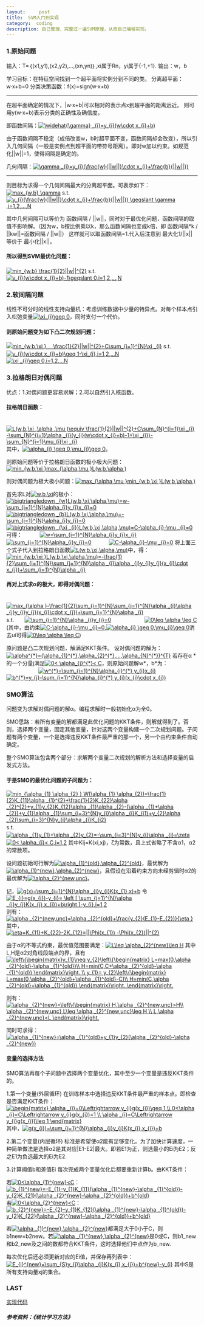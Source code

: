```yaml
---
layout:     post
title:  SVM入门到实现
category:  coding
description: 自己整理、完整过一遍SVM原理，从而自己编程实现。
---
```



### 1.原始问题

输入：T=｛(x1,y1),(x2,y2),...,(xn,yn)｝,xi属于Rn，yi属于{-1,+1}.
输出：w，b

学习目标：在特征空间找到一个超平面将实例分到不同的类。
分离超平面：w·x+b=0
分类决策函数：f(x)=sign(w·x+b)

-------------------------------------------------------------------

在超平面确定的情况下，|w·x+b|可以相对的表示点x到超平面的距离远近。
则可用y(w·x+b)表示分类的正确性及确信度。

即函数间隔：<a href="http://www.codecogs.com/eqnedit.php?latex=\widehat{\gamma}&space;_{i}=y_{i}(w\cdot&space;x_{i}&plus;b)" target="_blank"><img src="http://latex.codecogs.com/gif.latex?\widehat{\gamma}&space;_{i}=y_{i}(w\cdot&space;x_{i}&plus;b)" title="\widehat{\gamma} _{i}=y_{i}(w\cdot x_{i}+b)" /></a>

由于函数间隔不稳定（成倍改变w，b时超平面不变，函数间隔却会改变），所以引入几何间隔（一般是实例点到超平面的带符号距离）。即对w加以约束。如规范化||w||=1，使得间隔是确定的。

几何间隔：<a href="http://www.codecogs.com/eqnedit.php?latex=\gamma&space;_{i}=y_{i}(\frac{w}{||w||}\cdot&space;x_{i}&plus;\frac{b}{||w||})" target="_blank"><img src="http://latex.codecogs.com/gif.latex?\gamma&space;_{i}=y_{i}(\frac{w}{||w||}\cdot&space;x_{i}&plus;\frac{b}{||w||})" title="\gamma _{i}=y_{i}(\frac{w}{||w||}\cdot x_{i}+\frac{b}{||w||})" /></a>

-------------------------------------------------------------------

则目标为求得一个几何间隔最大的分离超平面。可表示如下：
<a href="http://www.codecogs.com/eqnedit.php?latex=max_{w,b}&space;\gamma" target="_blank"><img src="http://latex.codecogs.com/gif.latex?max_{w,b}&space;\gamma" title="max_{w,b} \gamma" /></a>
s.t. 　<a href="http://www.codecogs.com/eqnedit.php?latex=y_{i}(\frac{w}{||w||}\cdot&space;x_{i}&plus;\frac{b}{||w||})&space;\geqslant&space;\gamma&space;,i=1,2,...,N" target="_blank"><img src="http://latex.codecogs.com/gif.latex?y_{i}(\frac{w}{||w||}\cdot&space;x_{i}&plus;\frac{b}{||w||})&space;\geqslant&space;\gamma&space;,i=1,2,...,N" title="y_{i}(\frac{w}{||w||}\cdot x_{i}+\frac{b}{||w||}) \geqslant \gamma ,i=1,2,...,N" /></a>

其中几何间隔可以等价为 函数间隔 / ||w||，同时对于最优化问题，函数间隔的取值不影响解。（因为w，b按比例乘以k，那么函数间隔也变成k倍，即  函数间隔*k / ||kw||=函数间隔 / ||w||）
这样就可以取函数间隔=1.代入后注意到 最大化1/||x|| 等价于 最小化||x||。

#### 所以得到SVM最优化问题：
<a href="http://www.codecogs.com/eqnedit.php?latex=min_{w,b}&space;\frac{1}{2}||w||^{2}" target="_blank"><img src="http://latex.codecogs.com/gif.latex?min_{w,b}&space;\frac{1}{2}||w||^{2}" title="min_{w,b} \frac{1}{2}||w||^{2}" /></a>
s.t. 　<a href="http://www.codecogs.com/eqnedit.php?latex=y_{i}(w\cdot&space;x_{i}&plus;b)-1\geqslant&space;0,i=1,2,...,N" target="_blank"><img src="http://latex.codecogs.com/gif.latex?y_{i}(w\cdot&space;x_{i}&plus;b)-1\geqslant&space;0,i=1,2,...,N" title="y_{i}(w\cdot x_{i}+b)-1\geqslant 0,i=1,2,...,N" /></a>


### 2.软间隔问题
线性不可分时的线性支持向量机：考虑训练数据中少量的特异点。对每个样本点引入松弛变量<a href="http://www.codecogs.com/eqnedit.php?latex=\xi_{i}\geq&space;0" target="_blank"><img src="http://latex.codecogs.com/gif.latex?\xi_{i}\geq&space;0" title="\xi_{i}\geq 0" /></a>，同时支付一个代价。

#### 则原始问题变为如下凸二次规划问题：
<a href="http://www.codecogs.com/eqnedit.php?latex=min_{w,b,\xi&space;}&space;\frac{1}{2}||w||^{2}&plus;C\sum_{N}^{i=1}\xi&space;_{i}" target="_blank"><img src="http://latex.codecogs.com/gif.latex?min_{w,b,\xi&space;}&space;\frac{1}{2}||w||^{2}&plus;C\sum_{N}^{i=1}\xi&space;_{i}" title="min_{w,b,\xi }　 \frac{1}{2}||w||^{2}+C\sum_{i=1}^{N}\xi _{i}" /></a>
s.t. 　<a href="http://www.codecogs.com/eqnedit.php?latex=y_{i}(w\cdot&space;x_{i}&plus;b)\geq&space;1-\xi_{i},i=1,2,...N" target="_blank"><img src="http://latex.codecogs.com/gif.latex?y_{i}(w\cdot&space;x_{i}&plus;b)\geq&space;1-\xi_{i},i=1,2,...N" title="y_{i}(w\cdot x_{i}+b)\geq 1-\xi_{i},i=1,2,...N" /></a>
   　　　<a href="http://www.codecogs.com/eqnedit.php?latex=\xi&space;_{i}\geq&space;0,i=1,2,...N" target="_blank"><img src="http://latex.codecogs.com/gif.latex?\xi&space;_{i}\geq&space;0,i=1,2,...N" title="\xi _{i}\geq 0,i=1,2,...N" /></a>

### 3.拉格朗日对偶问题
优点：1.对偶问题更容易求解；2.可以自然引入核函数。

#### 拉格朗日函数：
　　　<a href="http://www.codecogs.com/eqnedit.php?latex=L(w,b,\xi&space;,\alpha&space;,\mu&space;)\equiv&space;\frac{1}{2}||w||^{2}&plus;C\sum_{N}^{i=1}\xi&space;_{i}&space;-\sum_{N}^{i=1}\alpha&space;_{i}(y_{i}(w\cdot&space;x_{i}&plus;b)-1&plus;\xi&space;_{i})-\sum_{N}^{i=1}\mu_{i}\xi&space;_{i}" target="_blank"><img src="http://latex.codecogs.com/gif.latex?L(w,b,\xi&space;,\alpha&space;,\mu&space;)\equiv&space;\frac{1}{2}||w||^{2}&plus;C\sum_{N}^{i=1}\xi&space;_{i}&space;-\sum_{N}^{i=1}\alpha&space;_{i}(y_{i}(w\cdot&space;x_{i}&plus;b)-1&plus;\xi&space;_{i})-\sum_{N}^{i=1}\mu_{i}\xi&space;_{i}" title="L(w,b,\xi ,\alpha ,\mu )\equiv \frac{1}{2}||w||^{2}+C\sum_{N}^{i=1}\xi _{i} -\sum_{N}^{i=1}\alpha _{i}(y_{i}(w\cdot x_{i}+b)-1+\xi _{i})-\sum_{N}^{i=1}\mu_{i}\xi _{i}" /></a>
其中，<a href="http://www.codecogs.com/eqnedit.php?latex=\alpha_{i}&space;\geq&space;0,\mu_{i}\geq&space;0" target="_blank"><img src="http://latex.codecogs.com/gif.latex?\alpha_{i}&space;\geq&space;0,\mu_{i}\geq&space;0" title="\alpha_{i} \geq 0,\mu_{i}\geq 0" /></a>。

则原始问题等价于拉格朗日函数的极小极大问题：<a href="http://www.codecogs.com/eqnedit.php?latex=min_{w,b,\xi&space;}max_{\alpha,\mu&space;}L(w,b,\alpha&space;)" target="_blank"><img src="http://latex.codecogs.com/gif.latex?min_{w,b,\xi&space;}max_{\alpha,\mu&space;}L(w,b,\alpha&space;)" title="min_{w,b,\xi }max_{\alpha,\mu }L(w,b,\alpha )" /></a>

则对偶问题为极大极小问题：<a href="http://www.codecogs.com/eqnedit.php?latex=max_{\alpha,\mu&space;}min_{w,b,\xi&space;}L(w,b,\alpha&space;)" target="_blank"><img src="http://latex.codecogs.com/gif.latex?max_{\alpha,\mu&space;}min_{w,b,\xi&space;}L(w,b,\alpha&space;)" title="max_{\alpha,\mu }min_{w,b,\xi }L(w,b,\alpha )" /></a>

首先求L对<a href="http://www.codecogs.com/eqnedit.php?latex=w,b,\xi" target="_blank"><img src="http://latex.codecogs.com/gif.latex?w,b,\xi" title="w,b,\xi" /></a>的极小：
　　　<a href="http://www.codecogs.com/eqnedit.php?latex=\bigtriangledown&space;_{w}L(w,b,\xi,\alpha,\mu)=w-\sum_{i=1}^{N}\alpha_{i}y_{i}x_{i}=0" target="_blank"><img src="http://latex.codecogs.com/gif.latex?\bigtriangledown&space;_{w}L(w,b,\xi,\alpha,\mu)=w-\sum_{i=1}^{N}\alpha_{i}y_{i}x_{i}=0" title="\bigtriangledown _{w}L(w,b,\xi,\alpha,\mu)=w-\sum_{i=1}^{N}\alpha_{i}y_{i}x_{i}=0" /></a>
　　　<a href="http://www.codecogs.com/eqnedit.php?latex=\bigtriangledown&space;_{b}L(w,b,\xi,\alpha,\mu)=-\sum_{i=1}^{N}\alpha_{i}y_{i}=0" target="_blank"><img src="http://latex.codecogs.com/gif.latex?\bigtriangledown&space;_{b}L(w,b,\xi,\alpha,\mu)=-\sum_{i=1}^{N}\alpha_{i}y_{i}=0" title="\bigtriangledown _{b}L(w,b,\xi,\alpha,\mu)=-\sum_{i=1}^{N}\alpha_{i}y_{i}=0" /></a>
　　　<a href="http://www.codecogs.com/eqnedit.php?latex=\bigtriangledown&space;_{\xi&space;_{i}}L(w,b,\xi,\alpha,\mu)=C-\alpha_{i}-\mu&space;_{i}=0" target="_blank"><img src="http://latex.codecogs.com/gif.latex?\bigtriangledown&space;_{\xi&space;_{i}}L(w,b,\xi,\alpha,\mu)=C-\alpha_{i}-\mu&space;_{i}=0" title="\bigtriangledown _{\xi _{i}}L(w,b,\xi,\alpha,\mu)=C-\alpha_{i}-\mu _{i}=0" /></a>
可得：
　　　<a href="http://www.codecogs.com/eqnedit.php?latex=w=\sum_{i=1}^{N}\alpha_{i}y_{i}x_{i}" target="_blank"><img src="http://latex.codecogs.com/gif.latex?w=\sum_{i=1}^{N}\alpha_{i}y_{i}x_{i}" title="w=\sum_{i=1}^{N}\alpha_{i}y_{i}x_{i}" /></a>
　　　<a href="http://www.codecogs.com/eqnedit.php?latex=\sum_{i=1}^{N}\alpha_{i}y_{i}=0" target="_blank"><img src="http://latex.codecogs.com/gif.latex?\sum_{i=1}^{N}\alpha_{i}y_{i}=0" title="\sum_{i=1}^{N}\alpha_{i}y_{i}=0" /></a>
　　　<a href="http://www.codecogs.com/eqnedit.php?latex=C-\alpha_{i}-\mu&space;_{i}=0" target="_blank"><img src="http://latex.codecogs.com/gif.latex?C-\alpha_{i}-\mu&space;_{i}=0" title="C-\alpha_{i}-\mu _{i}=0" /></a>
将上面三个式子代入到拉格朗日函数<a href="http://www.codecogs.com/eqnedit.php?latex=L(w,b,\xi,\alpha,\mu)" target="_blank"><img src="http://latex.codecogs.com/gif.latex?L(w,b,\xi,\alpha,\mu)" title="L(w,b,\xi,\alpha,\mu)" /></a>中，得：
　　　<a href="http://www.codecogs.com/eqnedit.php?latex=min_{w,b,\xi&space;}L(w,b,\xi,\alpha,\mu)=-\frac{1}{2}\sum_{i=1}^{N}\sum_{j=1}^{N}\alpha&space;_{i}\alpha&space;_{j}y_{i}y_{j}(x_{i}\cdot&space;x_{j})&plus;\sum_{i=1}^{N}\alpha&space;_{i}" target="_blank"><img src="http://latex.codecogs.com/gif.latex?min_{w,b,\xi&space;}L(w,b,\xi,\alpha,\mu)=-\frac{1}{2}\sum_{i=1}^{N}\sum_{j=1}^{N}\alpha&space;_{i}\alpha&space;_{j}y_{i}y_{j}(x_{i}\cdot&space;x_{j})&plus;\sum_{i=1}^{N}\alpha&space;_{i}" title="min_{w,b,\xi }L(w,b,\xi,\alpha,\mu)=-\frac{1}{2}\sum_{i=1}^{N}\sum_{j=1}^{N}\alpha _{i}\alpha _{j}y_{i}y_{j}(x_{i}\cdot x_{j})+\sum_{i=1}^{N}\alpha _{i}" /></a>
#### 再对上式求α的极大，即得对偶问题：
　　　<a href="http://www.codecogs.com/eqnedit.php?latex=max_{\alpha&space;}-\frac{1}{2}\sum_{i=1}^{N}\sum_{j=1}^{N}\alpha&space;_{i}\alpha&space;_{j}y_{i}y_{j}(x_{i}\cdot&space;x_{j})&plus;\sum_{i=1}^{N}\alpha&space;_{i}" target="_blank"><img src="http://latex.codecogs.com/gif.latex?max_{\alpha&space;}-\frac{1}{2}\sum_{i=1}^{N}\sum_{j=1}^{N}\alpha&space;_{i}\alpha&space;_{j}y_{i}y_{j}(x_{i}\cdot&space;x_{j})&plus;\sum_{i=1}^{N}\alpha&space;_{i}" title="max_{\alpha }-\frac{1}{2}\sum_{i=1}^{N}\sum_{j=1}^{N}\alpha _{i}\alpha _{j}y_{i}y_{j}(x_{i}\cdot x_{j})+\sum_{i=1}^{N}\alpha _{i}" /></a>
　　　s.t.　　<a href="http://www.codecogs.com/eqnedit.php?latex=\sum_{i=1}^{N}\alpha&space;_{i}y_{i}=0" target="_blank"><img src="http://latex.codecogs.com/gif.latex?\sum_{i=1}^{N}\alpha&space;_{i}y_{i}=0" title="\sum_{i=1}^{N}\alpha _{i}y_{i}=0" /></a>
   　　　　　　<a href="http://www.codecogs.com/eqnedit.php?latex=0\leq&space;\alpha&space;\leq&space;C" target="_blank"><img src="http://latex.codecogs.com/gif.latex?0\leq&space;\alpha&space;\leq&space;C" title="0\leq \alpha \leq C" /></a>
(其中，由约束<a href="http://www.codecogs.com/eqnedit.php?latex=C-\alpha_{i}-\mu&space;_{i}=0" target="_blank"><img src="http://latex.codecogs.com/gif.latex?C-\alpha_{i}-\mu&space;_{i}=0" title="C-\alpha_{i}-\mu _{i}=0" /></a>,<a href="http://www.codecogs.com/eqnedit.php?latex=\alpha_{i}&space;\geq&space;0,\mu_{i}\geq&space;0" target="_blank"><img src="http://latex.codecogs.com/gif.latex?\alpha_{i}&space;\geq&space;0,\mu_{i}\geq&space;0" title="\alpha_{i} \geq 0,\mu_{i}\geq 0" /></a>消去ui可得<a href="http://www.codecogs.com/eqnedit.php?latex=0\leq&space;\alpha&space;\leq&space;C" target="_blank"><img src="http://latex.codecogs.com/gif.latex?0\leq&space;\alpha&space;\leq&space;C" title="0\leq \alpha \leq C" /></a>)

原问题是凸二次规划问题，解满足KKT条件。
设对偶问题的解为：<a href="http://www.codecogs.com/eqnedit.php?latex=\alpha^{*}=(\alpha_{1}^{*},\alpha_{2}^{*},...,\alpha_{N}^{*})^{T}" target="_blank"><img src="http://latex.codecogs.com/gif.latex?\alpha^{*}=(\alpha_{1}^{*},\alpha_{2}^{*},...,\alpha_{N}^{*})^{T}" title="\alpha^{*}=(\alpha_{1}^{*},\alpha_{2}^{*},...,\alpha_{N}^{*})^{T}" /></a>
若存在α * 的一个分量j满足<a href="http://www.codecogs.com/eqnedit.php?latex=0<&space;\alpha_{j}^{*}<&space;C" target="_blank"><img src="http://latex.codecogs.com/gif.latex?0<&space;\alpha_{j}^{*}<&space;C" title="0< \alpha_{j}^{*}< C" /></a>，则原始问题解w*，b*为：
   　　　　　　<a href="http://www.codecogs.com/eqnedit.php?latex=w^{*}=\sum_{i=1}^{N}\alpha_{i}^{*}&space;y_{i}x_{i}" target="_blank"><img src="http://latex.codecogs.com/gif.latex?w^{*}=\sum_{i=1}^{N}\alpha_{i}^{*}&space;y_{i}x_{i}" title="w^{*}=\sum_{i=1}^{N}\alpha_{i}^{*} y_{i}x_{i}" /></a>
   　　　　　　 <a href="http://www.codecogs.com/eqnedit.php?latex=b^{*}=y_{j}-\sum_{i=1}^{N}\alpha_{i}^{*}&space;y_{i}(x_{i}\cdot&space;x_{j})" target="_blank"><img src="http://latex.codecogs.com/gif.latex?b^{*}=y_{j}-\sum_{i=1}^{N}\alpha_{i}^{*}&space;y_{i}(x_{i}\cdot&space;x_{j})" title="b^{*}=y_{j}-\sum_{i=1}^{N}\alpha_{i}^{*} y_{i}(x_{i}\cdot x_{j})" /></a>
         
         
### SMO算法
问题变为求解对偶问题的解α。编程求解时一般初始化α为全0。

SMO思路：若所有变量的解都满足此优化问题的KKT条件，则解就得到了。否则，选择两个变量，固定其他变量，针对这两个变量构建一个二次规划问题。子问题有两个变量，一个是选择违反KKT条件最严重的那一个，另一个由约束条件自动确定。

整个SMO算法包含两个部分：求解两个变量二次规划的解析方法和选择变量的启发式方法。

#### 于是SMO的最优化问题的子问题为：
<a href="http://www.codecogs.com/eqnedit.php?latex=min_{\alpha_{1}&space;\alpha_{2}&space;}&space;W(\alpha_{1}&space;\alpha_{2})=\frac{1}{2}K_{11}\alpha&space;_{1}^{2}&plus;\frac{1}{2}K_{22}\alpha&space;_{2}^{2}&plus;y_{1}y_{2}K_{12}\alpha&space;_{1}\alpha&space;_{2}-(\alpha&space;_{1}&plus;\alpha&space;_{2})&plus;y_{1}\alpha&space;_{1}\sum_{i=3}^{N}y_{i}\alpha&space;_{i}K_{i1}&plus;y_{2}\alpha&space;_{2}\sum_{i=3}^{N}y_{i}\alpha&space;_{i}K_{i2}" target="_blank"><img src="http://latex.codecogs.com/gif.latex?min_{\alpha_{1}&space;\alpha_{2}&space;}&space;W(\alpha_{1}&space;\alpha_{2})=\frac{1}{2}K_{11}\alpha&space;_{1}^{2}&plus;\frac{1}{2}K_{22}\alpha&space;_{2}^{2}&plus;y_{1}y_{2}K_{12}\alpha&space;_{1}\alpha&space;_{2}-(\alpha&space;_{1}&plus;\alpha&space;_{2})&plus;y_{1}\alpha&space;_{1}\sum_{i=3}^{N}y_{i}\alpha&space;_{i}K_{i1}&plus;y_{2}\alpha&space;_{2}\sum_{i=3}^{N}y_{i}\alpha&space;_{i}K_{i2}" title="min_{\alpha_{1} \alpha_{2} } W(\alpha_{1} \alpha_{2})=\frac{1}{2}K_{11}\alpha _{1}^{2}+\frac{1}{2}K_{22}\alpha _{2}^{2}+y_{1}y_{2}K_{12}\alpha _{1}\alpha _{2}-(\alpha _{1}+\alpha _{2})+y_{1}\alpha _{1}\sum_{i=3}^{N}y_{i}\alpha _{i}K_{i1}+y_{2}\alpha _{2}\sum_{i=3}^{N}y_{i}\alpha _{i}K_{i2}" /></a>
   　　　　s.t.　　<a href="http://www.codecogs.com/eqnedit.php?latex=\alpha&space;_{1}y_{1}&plus;\alpha&space;_{2}y_{2}=-\sum_{i=3}^{N}y_{i}\alpha&space;_{i}=\zeta" target="_blank"><img src="http://latex.codecogs.com/gif.latex?\alpha&space;_{1}y_{1}&plus;\alpha&space;_{2}y_{2}=-\sum_{i=3}^{N}y_{i}\alpha&space;_{i}=\zeta" title="\alpha _{1}y_{1}+\alpha _{2}y_{2}=-\sum_{i=3}^{N}y_{i}\alpha _{i}=\zeta" /></a>
   　　　　　　　 <a href="http://www.codecogs.com/eqnedit.php?latex=0<&space;\alpha_{i}<&space;C,i=1,2" target="_blank"><img src="http://latex.codecogs.com/gif.latex?0<&space;\alpha_{i}<&space;C,i=1,2" title="0< \alpha_{i}< C,i=1,2" /></a>
其中Kij=K(xi,xj)，ζ为常数，且上式省略了不含α1，α2的常数项。


设问题初始可行解为<a href="http://www.codecogs.com/eqnedit.php?latex=\alpha_{1}^{old},\alpha_{2}^{old}" target="_blank"><img src="http://latex.codecogs.com/gif.latex?\alpha_{1}^{old},\alpha_{2}^{old}" title="\alpha_{1}^{old},\alpha_{2}^{old}" /></a>，最优解为<a href="http://www.codecogs.com/eqnedit.php?latex=\alpha_{1}^{new},\alpha_{2}^{new}" target="_blank"><img src="http://latex.codecogs.com/gif.latex?\alpha_{1}^{new},\alpha_{2}^{new}" title="\alpha_{1}^{new},\alpha_{2}^{new}" /></a>，且假设在沿着约束方向未经剪辑时α2的最优解为<a href="http://www.codecogs.com/eqnedit.php?latex=\alpha_{2}^{new,unc}" target="_blank"><img src="http://latex.codecogs.com/gif.latex?\alpha_{2}^{new,unc}" title="\alpha_{2}^{new,unc}" /></a>。

记，<a href="http://www.codecogs.com/eqnedit.php?latex=g(x)=\sum_{i=1}^{N}\alpha&space;_{i}y_{i}K(x_{1},x)&plus;b" target="_blank"><img src="http://latex.codecogs.com/gif.latex?g(x)=\sum_{i=1}^{N}\alpha&space;_{i}y_{i}K(x_{1},x)&plus;b" title="g(x)=\sum_{i=1}^{N}\alpha _{i}y_{i}K(x_{1},x)+b" /></a>
令<a href="http://www.codecogs.com/eqnedit.php?latex=E_{i}=g(x_{i})-y_{i}=&space;\left&space;[&space;\sum_{j=1}^{N}\alpha&space;_{j}y_{j}K(x_{j},x_{i})&plus;b\right&space;]-y_{i},i=1,2" target="_blank"><img src="http://latex.codecogs.com/gif.latex?E_{i}=g(x_{i})-y_{i}=&space;\left&space;[&space;\sum_{j=1}^{N}\alpha&space;_{j}y_{j}K(x_{j},x_{i})&plus;b\right&space;]-y_{i},i=1,2" title="E_{i}=g(x_{i})-y_{i}= \left [ \sum_{j=1}^{N}\alpha _{j}y_{j}K(x_{j},x_{i})+b\right ]-y_{i},i=1,2" /></a>
则有：
  　　　  　　　<a href="http://www.codecogs.com/eqnedit.php?latex=\alpha&space;_{2}^{new,unc}=\alpha&space;_{2}^{old}&plus;\frac{y_{2}(E_{1}-E_{2})}{\eta&space;}" target="_blank"><img src="http://latex.codecogs.com/gif.latex?\alpha&space;_{2}^{new,unc}=\alpha&space;_{2}^{old}&plus;\frac{y_{2}(E_{1}-E_{2})}{\eta&space;}" title="\alpha _{2}^{new,unc}=\alpha _{2}^{old}+\frac{y_{2}(E_{1}-E_{2})}{\eta }" /></a>
          其中，
　　  　　　<a href="http://www.codecogs.com/eqnedit.php?latex=\eta=K_{11}&plus;K_{22}-2K_{12}=||\Phi(x_{1})&space;-\Phi(x_{2})||^{2}" target="_blank"><img src="http://latex.codecogs.com/gif.latex?\eta=K_{11}&plus;K_{22}-2K_{12}=||\Phi(x_{1})&space;-\Phi(x_{2})||^{2}" title="\eta=K_{11}+K_{22}-2K_{12}=||\Phi(x_{1}) -\Phi(x_{2})||^{2}" /></a>

       
由于α的不等式约束，最优值范围要满足：<a href="http://www.codecogs.com/eqnedit.php?latex=L\leq&space;\alpha_{2}^{new}\leq&space;H" target="_blank"><img src="http://latex.codecogs.com/gif.latex?L\leq&space;\alpha_{2}^{new}\leq&space;H" title="L\leq \alpha_{2}^{new}\leq H" /></a>
其中L,H是α2对角线段端点的界，且有
  　　　  　　　<a href="http://www.codecogs.com/eqnedit.php?latex=\left\{\begin{matrix}y_{1}\neq&space;y_{2}\left\{\begin{matrix}&space;L=max(0,\alpha&space;_{2}^{old}-\alpha&space;_{1}^{old})\\&space;H=min(C,C&plus;\alpha&space;_{2}^{old}-\alpha&space;_{1}^{old})&space;\end{matrix}\right.&space;\\&space;y_{1}=&space;y_{2}\left\{\begin{matrix}&space;L=max(0,\alpha&space;_{2}^{old}&plus;\alpha&space;_{1}^{old}-C)\\&space;H=min(C,\alpha&space;_{2}^{old}&plus;\alpha&space;_{1}^{old})&space;\end{matrix}\right.&space;\end{matrix}\right." target="_blank"><img src="http://latex.codecogs.com/gif.latex?\left\{\begin{matrix}y_{1}\neq&space;y_{2}\left\{\begin{matrix}&space;L=max(0,\alpha&space;_{2}^{old}-\alpha&space;_{1}^{old})\\&space;H=min(C,C&plus;\alpha&space;_{2}^{old}-\alpha&space;_{1}^{old})&space;\end{matrix}\right.&space;\\&space;y_{1}=&space;y_{2}\left\{\begin{matrix}&space;L=max(0,\alpha&space;_{2}^{old}&plus;\alpha&space;_{1}^{old}-C)\\&space;H=min(C,\alpha&space;_{2}^{old}&plus;\alpha&space;_{1}^{old})&space;\end{matrix}\right.&space;\end{matrix}\right." title="\left\{\begin{matrix}y_{1}\neq y_{2}\left\{\begin{matrix} L=max(0,\alpha _{2}^{old}-\alpha _{1}^{old})\\ H=min(C,C+\alpha _{2}^{old}-\alpha _{1}^{old}) \end{matrix}\right. \\ y_{1}= y_{2}\left\{\begin{matrix} L=max(0,\alpha _{2}^{old}+\alpha _{1}^{old}-C)\\ H=min(C,\alpha _{2}^{old}+\alpha _{1}^{old}) \end{matrix}\right. \end{matrix}\right." /></a>

则有：<a href="http://www.codecogs.com/eqnedit.php?latex=\alpha&space;_{2}^{new}=\left\{\begin{matrix}&space;H,\alpha&space;_{2}^{new,unc}>H\\&space;\alpha&space;_{2}^{new,unc},L\leq&space;\alpha&space;_{2}^{new,unc}\leq&space;H&space;\\&space;L,\alpha&space;_{2}^{new,unc}<L&space;\end{matrix}\right." target="_blank"><img src="http://latex.codecogs.com/gif.latex?\alpha&space;_{2}^{new}=\left\{\begin{matrix}&space;H,\alpha&space;_{2}^{new,unc}>H\\&space;\alpha&space;_{2}^{new,unc},L\leq&space;\alpha&space;_{2}^{new,unc}\leq&space;H&space;\\&space;L,\alpha&space;_{2}^{new,unc}<L&space;\end{matrix}\right." title="\alpha _{2}^{new}=\left\{\begin{matrix} H,\alpha _{2}^{new,unc}>H\\ \alpha _{2}^{new,unc},L\leq \alpha _{2}^{new,unc}\leq H \\ L,\alpha _{2}^{new,unc}<L \end{matrix}\right." /></a>

同时可求得：<a href="http://www.codecogs.com/eqnedit.php?latex=\alpha&space;_{1}^{new}=\alpha&space;_{1}^{old}&plus;y_{1}y_{2}(\alpha&space;_{2}^{old}-\alpha&space;_{2}^{new})" target="_blank"><img src="http://latex.codecogs.com/gif.latex?\alpha&space;_{1}^{new}=\alpha&space;_{1}^{old}&plus;y_{1}y_{2}(\alpha&space;_{2}^{old}-\alpha&space;_{2}^{new})" title="\alpha _{1}^{new}=\alpha _{1}^{old}+y_{1}y_{2}(\alpha _{2}^{old}-\alpha _{2}^{new})" /></a>

#### 变量的选择方法
SMO算法再每个子问题中选择两个变量优化，其中至少一个变量是违反KKT条件的。

1.第一个变量(外层循环)
 在训练样本中选择违反KKT条件最严重的样本点。即检查是否满足KKT条件：
  　　　  　　<a href="http://www.codecogs.com/eqnedit.php?latex=\begin{matrix}&space;\alpha&space;_{i}=0\Leftrightarrow&space;y_{i}g(x_{i})\geq&space;1&space;\\&space;0<\alpha&space;_{i}<C\Leftrightarrow&space;y_{i}g(x_{i})=1&space;\\&space;\alpha&space;_{i}=C\Leftrightarrow&space;y_{i}g(x_{i})\leq&space;1&space;\end{matrix}" target="_blank"><img src="http://latex.codecogs.com/gif.latex?\begin{matrix}&space;\alpha&space;_{i}=0\Leftrightarrow&space;y_{i}g(x_{i})\geq&space;1&space;\\&space;0<\alpha&space;_{i}<C\Leftrightarrow&space;y_{i}g(x_{i})=1&space;\\&space;\alpha&space;_{i}=C\Leftrightarrow&space;y_{i}g(x_{i})\leq&space;1&space;\end{matrix}" title="\begin{matrix} \alpha _{i}=0\Leftrightarrow y_{i}g(x_{i})\geq 1 \\ 0<\alpha _{i}<C\Leftrightarrow y_{i}g(x_{i})=1 \\ \alpha _{i}=C\Leftrightarrow y_{i}g(x_{i})\leq 1 \end{matrix}" /></a>
其中，<a href="http://www.codecogs.com/eqnedit.php?latex=g(x_{i})=\sum_{j=1}^{N}\alpha&space;_{j}y_{j}K(x_{i},x_{j})&plus;b" target="_blank"><img src="http://latex.codecogs.com/gif.latex?g(x_{i})=\sum_{j=1}^{N}\alpha&space;_{j}y_{j}K(x_{i},x_{j})&plus;b" title="g(x_{i})=\sum_{j=1}^{N}\alpha _{j}y_{j}K(x_{i},x_{j})+b" /></a>

2.第二个变量(内层循环)
标准是希望使α2能有足够变化。为了加快计算速度，一种简单做法是选择α2是其对应|E1-E2|最大。即若E1为正，则选最小的Ei为E2；反之E1为负选最大的Ei为E2.

3.计算阈值b和差值Ei
每次完成两个变量优化后都要重新计算b。由KKT条件：

若<a href="http://www.codecogs.com/eqnedit.php?latex=0<\alpha_{1}^{new}<C" target="_blank"><img src="http://latex.codecogs.com/gif.latex?0<\alpha_{1}^{new}<C" title="0<\alpha_{1}^{new}<C" /></a>：
<a href="http://www.codecogs.com/eqnedit.php?latex=b_{1}^{new}=-E_{1}-y_{1}K_{11}(\alpha&space;_{1}^{new}-\alpha&space;_{1}^{old})-y_{2}K_{21}(\alpha&space;_{2}^{new}-\alpha&space;_{2}^{old})&plus;b^{old}" target="_blank"><img src="http://latex.codecogs.com/gif.latex?b_{1}^{new}=-E_{1}-y_{1}K_{11}(\alpha&space;_{1}^{new}-\alpha&space;_{1}^{old})-y_{2}K_{21}(\alpha&space;_{2}^{new}-\alpha&space;_{2}^{old})&plus;b^{old}" title="b_{1}^{new}=-E_{1}-y_{1}K_{11}(\alpha _{1}^{new}-\alpha _{1}^{old})-y_{2}K_{21}(\alpha _{2}^{new}-\alpha _{2}^{old})+b^{old}" /></a>
若<a href="http://www.codecogs.com/eqnedit.php?latex=0<\alpha_{2}^{new}<C" target="_blank"><img src="http://latex.codecogs.com/gif.latex?0<\alpha_{2}^{new}<C" title="0<\alpha_{2}^{new}<C" /></a>：
<a href="http://www.codecogs.com/eqnedit.php?latex=b_{2}^{new}=-E_{2}-y_{1}K_{12}(\alpha&space;_{1}^{new}-\alpha&space;_{1}^{old})-y_{2}K_{22}(\alpha&space;_{2}^{new}-\alpha&space;_{2}^{old})&plus;b^{old}" target="_blank"><img src="http://latex.codecogs.com/gif.latex?b_{2}^{new}=-E_{2}-y_{1}K_{12}(\alpha&space;_{1}^{new}-\alpha&space;_{1}^{old})-y_{2}K_{22}(\alpha&space;_{2}^{new}-\alpha&space;_{2}^{old})&plus;b^{old}" title="b_{2}^{new}=-E_{2}-y_{1}K_{12}(\alpha _{1}^{new}-\alpha _{1}^{old})-y_{2}K_{22}(\alpha _{2}^{new}-\alpha _{2}^{old})+b^{old}" /></a>

若<a href="http://www.codecogs.com/eqnedit.php?latex=\alpha&space;_{1}^{new},\alpha&space;_{2}^{new}" target="_blank"><img src="http://latex.codecogs.com/gif.latex?\alpha&space;_{1}^{new},\alpha&space;_{2}^{new}" title="\alpha _{1}^{new},\alpha _{2}^{new}" /></a>都满足大于0小于C，则b1new=b2new。若<a href="http://www.codecogs.com/eqnedit.php?latex=\alpha&space;_{1}^{new},\alpha&space;_{2}^{new}" target="_blank"><img src="http://latex.codecogs.com/gif.latex?\alpha&space;_{1}^{new},\alpha&space;_{2}^{new}" title="\alpha _{1}^{new},\alpha _{2}^{new}" /></a>是0或C，则b1_new和b2_new及之间的数都符合KKT条件，这时选择他们中点作为b_new.

每次优化后还必须更新对应的Ei值，并保存再列表中：
<a href="http://www.codecogs.com/eqnedit.php?latex=E_{i}^{new}=\sum_{S}y_{j}\alpha&space;_{j}K(x_{i},x_{j})&plus;b^{new}-y_{i}" target="_blank"><img src="http://latex.codecogs.com/gif.latex?E_{i}^{new}=\sum_{S}y_{j}\alpha&space;_{j}K(x_{i},x_{j})&plus;b^{new}-y_{i}" title="E_{i}^{new}=\sum_{S}y_{j}\alpha _{j}K(x_{i},x_{j})+b^{new}-y_{i}" /></a>
其中S是所有支持向量xj的集合。



### LAST
[实现代码](https://github.com/fire717/Machine-Learning/blob/master/mine/SVM.ipynb)

##### 参考资料：《统计学习方法》






